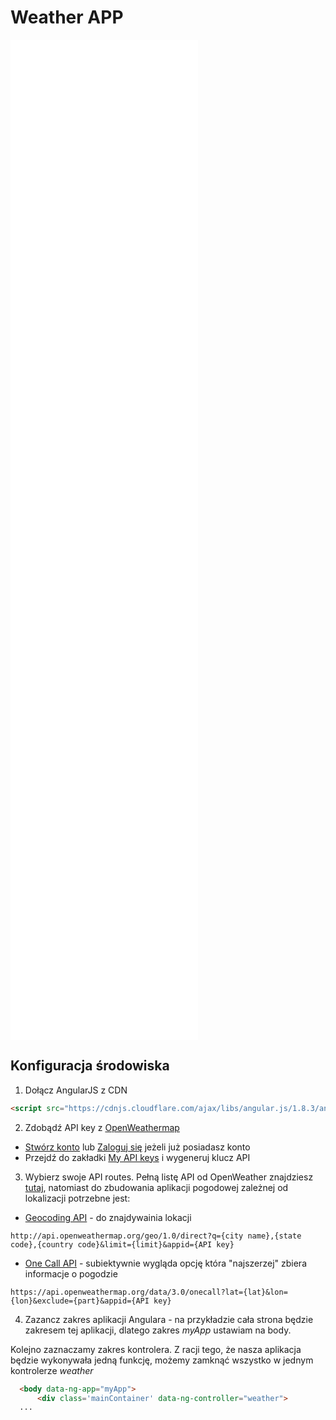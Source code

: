 # Weather APP

<iframe src="src_html/angular_weather.html" style="min-height:40vh;border:none;z-index:1;"></iframe>

## Konfiguracja środowiska
1. Dołącz AngularJS z CDN
```html
<script src="https://cdnjs.cloudflare.com/ajax/libs/angular.js/1.8.3/angular.min.js"></script>
```

2. Zdobądź API key z [OpenWeathermap](https://openweathermap.org/api)
  - [Stwórz konto](https://home.openweathermap.org/users/sign_up) lub [Zaloguj się](https://home.openweathermap.org/users/sign_in) jeżeli już posiadasz konto
  - Przejdź do  zakładki [My API keys](https://home.openweathermap.org/api_keys) i wygeneruj klucz API

3. Wybierz swoje API routes. 
Pełną listę API od OpenWeather znajdziesz [tutaj](https://openweathermap.org/api), natomiast do zbudowania aplikacji pogodowej zależnej od lokalizacji potrzebne jest: 
  - [Geocoding API](https://openweathermap.org/api/geocoding-api) - do znajdywainia lokacji

  ```http://api.openweathermap.org/geo/1.0/direct?q={city name},{state code},{country code}&limit={limit}&appid={API key}```

  - [One Call API](https://openweathermap.org/api/one-call-3) - subiektywnie wygląda opcję która "najszerzej" zbiera informacje o pogodzie

  ```https://api.openweathermap.org/data/3.0/onecall?lat={lat}&lon={lon}&exclude={part}&appid={API key}```

4. Zazancz zakres aplikacji Angulara - na przykładzie cała strona będzie zakresem tej aplikacji, dlatego zakres *myApp* ustawiam na body.

Kolejno zaznaczamy zakres kontrolera. Z racji tego, że nasza aplikacja będzie wykonywała jedną funkcję, możemy zamknąć wszystko w jednym kontrolerze *weather*

```html
  <body data-ng-app="myApp">
	  <div class='mainContainer' data-ng-controller="weather">
  ...
```